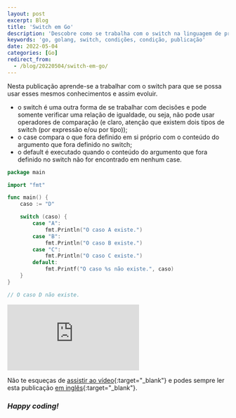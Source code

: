 ```yaml
---
layout: post
excerpt: Blog
title: 'Switch em Go'
description: 'Descobre como se trabalha com o switch na linguagem de programação Go. Obtém respostas às tuas dúvidas com a teoria e os exemplos apresentados.'
keywords: 'go, golang, switch, condições, condição, publicação'
date: 2022-05-04
categories: [Go]
redirect_from:
  - /blog/20220504/switch-em-go/
---
```


Nesta publicação aprende-se a trabalhar com o switch para que se possa usar esses mesmos conhecimentos e assim evoluir.

- o switch é uma outra forma de se trabalhar com decisões e pode somente verificar uma relação de igualdade, ou seja, não pode usar operadores de comparação (e claro, atenção que existem dois tipos de switch (por expressão e/ou por tipo));
- o case compara o que fora definido em si próprio com o conteúdo do argumento que fora definido no switch;
- o default é executado quando o conteúdo do argumento que fora definido no switch não for encontrado em nenhum case.

```go
package main

import "fmt"

func main() {
	caso := "D"

	switch (caso) {
		case "A":
			fmt.Println("O caso A existe.")
		case "B":
			fmt.Println("O caso B existe.")
		case "C":
			fmt.Println("O caso C existe.")
		default:
			fmt.Printf("O caso %s não existe.", caso)
	}
}

// O caso D não existe.
```

<div class="video-container">
  <iframe src="https://www.youtube.com/embed/-MckZGlZX1A" frameborder="0" allowfullscreen></iframe>
</div>

Não te esqueças de [assistir ao vídeo](https://youtu.be/-MckZGlZX1A){:target="\_blank"} e podes sempre ler esta publicação [em inglês](https://nelsonsilvadev.com/blog/switch-in-go/){:target="\_blank"}.

### _Happy coding!_
